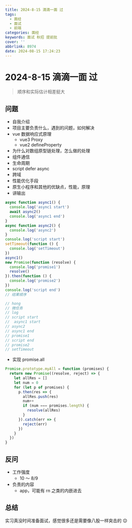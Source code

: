 ```yaml
---
title: 2024-8-15 滴滴一面 过
tags:
  - 面经
  - 面试
  - 前端
categories: 面经
keywords: 面试 秋招 提前批
cover: ''
abbrlink: 8974
date: 2024-08-15 17:24:23
---
```


# 2024-8-15 滴滴一面 过

> 顺序和实际估计相差挺大

## 问题

- 自我介绍
- 项目主要负责什么，遇到的问题，如何解决
- vue 数据响应式原理
  - vue3 Proxy
  - vue2 defineProperty
- 为什么对数组原型链处理，怎么做的处理
- 组件通信
- 生命周期
- script defer async
- 跨域
- 性能优化手段
- 原生小程序和其他的优缺点，性能，原理
- 讲输出

```js
async function async1() {
  console.log('async1 start')
  await async2()
  console.log('async1 end')
}
async function async2() {
  console.log('async2')
}
console.log('script start')
setTimeout(function () {
  console.log('setTimeout')
})
async1()
new Promise(function (resolve) {
  console.log('promise1')
  resolve()
}).then(function () {
  console.log('promise2')
})
console.log('script end')
// 结果顺序

// hong
// 微任务
// log
// script start
//  async1 start
// async2
// async1 end
// promise1
// script end
// promise2
// setTimeout
```

- 实现 promise.all

```js
Promise.prototype.myAll = function (promises) {
  return new Promise((resolve, reject) => {
    let allRes = []
    let num = 0
    for (let p of promises) {
      p.then(res => {
        allRes.push(res)
        num++
        if (num === promises.length) {
          resolve(allRes)
        }
      }).catch(err => {
        reject(err)
      })
    }
  })
}
```

## 反问

- 工作强度
  - 10 ～ 8/9
- 负责的内容
  - app，可能有 rn 之类的内嵌进去

## 总结

实习真没时间准备面试，感觉很多还是需要像八股一样突击的 😌
